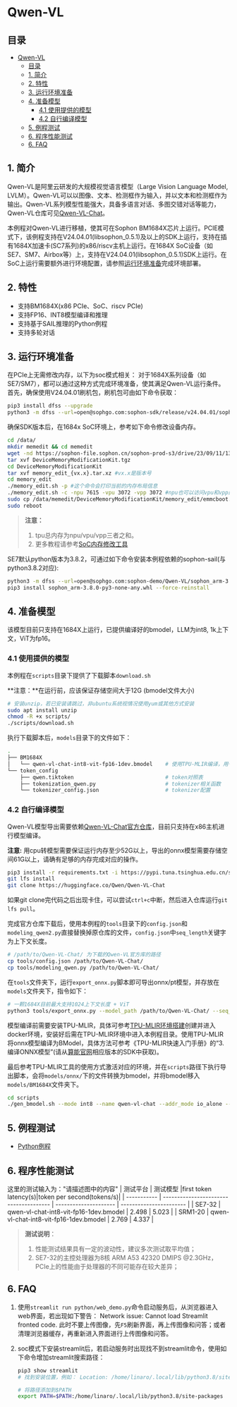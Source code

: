 # Qwen-VL

## 目录
- [Qwen-VL](#qwen-vl)
  - [目录](#目录)
  - [1. 简介](#1-简介)
  - [2. 特性](#2-特性)
  - [3. 运行环境准备](#3-运行环境准备)
  - [4. 准备模型](#4-准备模型)
    - [4.1 使用提供的模型](#41-使用提供的模型)
    - [4.2 自行编译模型](#42-自行编译模型)
  - [5. 例程测试](#5-例程测试)
  - [6. 程序性能测试](#6-程序性能测试)
  - [6. FAQ](#6-faq)

## 1. 简介
Qwen-VL是阿里云研发的大规模视觉语言模型（Large Vision Language Model, LVLM）。Qwen-VL可以以图像、文本、检测框作为输入，并以文本和检测框作为输出。Qwen-VL系列模型性能强大，具备多语言对话、多图交错对话等能力，Qwen-VL仓库可见[Qwen-VL-Chat](https://huggingface.co/Qwen/Qwen-VL-Chat)。

本例程对Qwen-VL进行移植，使其可在Sophon BM1684X芯片上运行。PCIE模式下，该例程支持在V24.04.01(libsophon_0.5.1)及以上的SDK上运行，支持在插有1684X加速卡(SC7系列)的x86/riscv主机上运行。在1684X SoC设备（如SE7、SM7、Airbox等）上，支持在V24.04.01(libsophon_0.5.1)SDK上运行。在SoC上运行需要额外进行环境配置，请参照[运行环境准备](#3-运行环境准备)完成环境部署。

## 2. 特性

* 支持BM1684X(x86 PCIe、SoC、riscv PCIe)
* 支持FP16、INT8模型编译和推理
* 支持基于SAIL推理的Python例程
* 支持多轮对话

## 3. 运行环境准备

在PCIe上无需修改内存，以下为soc模式相关：
对于1684X系列设备（如SE7/SM7），都可以通过这种方式完成环境准备，使其满足Qwen-VL运行条件。首先，确保使用V24.04.01刷机包，刷机包可由如下命令获取：

```bash
pip3 install dfss --upgrade
python3 -m dfss --url=open@sophgo.com:sophon-sdk/release/v24.04.01/sophon-img/sdcard.tgz
```

确保SDK版本后，在1684x SoC环境上，参考如下命令修改设备内存。

```bash
cd /data/
mkdir memedit && cd memedit
wget -nd https://sophon-file.sophon.cn/sophon-prod-s3/drive/23/09/11/13/DeviceMemoryModificationKit.tgz
tar xvf DeviceMemoryModificationKit.tgz
cd DeviceMemoryModificationKit
tar xvf memory_edit_{vx.x}.tar.xz #vx.x是版本号
cd memory_edit
./memory_edit.sh -p #这个命令会打印当前的内存布局信息
./memory_edit.sh -c -npu 7615 -vpu 3072 -vpp 3072 #npu也可以访问vpu和vpp的内存
sudo cp /data/memedit/DeviceMemoryModificationKit/memory_edit/emmcboot.itb /boot/emmcboot.itb && sync
sudo reboot
```

> **注意：**
> 1. tpu总内存为npu/vpu/vpp三者之和。
> 2. 更多教程请参考[SoC内存修改工具](https://doc.sophgo.com/sdk-docs/v24.04.01/docs_latest_release/docs/SophonSDK_doc/zh/html/appendix/2_mem_edit_tools.html#)

SE7默认python版本为3.8.2，可通过如下命令安装本例程依赖的sophon-sail(与python3.8.2对应):

```bash
python3 -m dfss --url=open@sophgo.com:sophon-demo/Qwen-VL/sophon_arm-3.8.0-py3-none-any.whl
pip3 install sophon_arm-3.8.0-py3-none-any.whl --force-reinstall
```

## 4. 准备模型

该模型目前只支持在1684X上运行，已提供编译好的bmodel，LLM为int8, 1k上下文，ViT为fp16。

### 4.1 使用提供的模型

​本例程在`scripts`目录下提供了下载脚本`download.sh`

**注意：**在运行前，应该保证存储空间大于12G (bmodel文件大小)

```bash
# 安装unzip，若已安装请跳过，非ubuntu系统视情况使用yum或其他方式安装
sudo apt install unzip
chmod -R +x scripts/
./scripts/download.sh
```

执行下载脚本后，`models`目录下的文件如下：

```bash
.
├── BM1684X                                        
│   └── qwen-vl-chat-int8-vit-fp16-1dev.bmodel    # 使用TPU-MLIR编译，用于BM1684X的qwen-vl BModel，上下文长度为1024
└── token_config
    ├── qwen.tiktoken                             # token对照表
    ├── tokenization_qwen.py                      # tokenizer相关函数
    └── tokenizer_config.json                     # tokenizer配置
```

### 4.2 自行编译模型

Qwen-VL模型导出需要依赖[Qwen-VL-Chat官方仓库](https://huggingface.co/Qwen/Qwen-VL-Chat)，目前只支持在x86主机进行模型编译。  

**注意:** 用cpu转模型需要保证运行内存至少52G以上，导出的onnx模型需要存储空间61G以上，请确有足够的内存完成对应的操作。  

```bash
pip3 install -r requirements.txt -i https://pypi.tuna.tsinghua.edu.cn/simple
git lfs install
git clone https://huggingface.co/Qwen/Qwen-VL-Chat
```

如果git clone完代码之后出现卡住，可以尝试`ctrl+c`中断，然后进入仓库运行`git lfs pull`。  

完成官方仓库下载后，使用本例程的`tools`目录下的`config.json`和`modeling_qwen2.py`直接替换掉原仓库的文件，`config.json`中`seq_length`关键字为上下文长度。

```bash
# /path/to/Qwen-VL-Chat/ 为下载的Qwen-VL官方库的路径
cp tools/config.json /path/to/Qwen-VL-Chat/
cp tools/modeling_qwen.py /path/to/Qwen-VL-Chat/
```

在`tools`文件夹下，运行`export_onnx.py`脚本即可导出onnx/pt模型，并存放在`models`文件夹下，指令如下：

```bash
# 一颗1684X目前最大支持1024上下文长度 + ViT
python3 tools/export_onnx.py --model_path /path/to/Qwen-VL-Chat/ --seq_length 1024
```

模型编译前需要安装TPU-MLIR，具体可参考[TPU-MLIR环境搭建](../../docs/Environment_Install_Guide.md#1-tpu-mlir环境搭建)创建并进入docker环境，安装好后需在TPU-MLIR环境中进入本例程目录。使用TPU-MLIR将onnx模型编译为BModel，具体方法可参考《TPU-MLIR快速入门手册》的“3. 编译ONNX模型”(请从[算能官网](https://developer.sophgo.com/site/index/material/all/all.html)相应版本的SDK中获取)。

最后参考TPU-MLIR工具的使用方式激活对应的环境，并在`scripts`路径下执行导出脚本，会将`models/onnx/`下的文件转换为bmodel，并将bmodel移入`models/BM1684X`文件夹下。

```bash
cd scripts
./gen_bmodel.sh --mode int8 --name qwen-vl-chat --addr_mode io_alone --seq_length 1024
```

## 5. 例程测试

- [Python例程](./python/README.md)

## 6. 程序性能测试

这里的测试输入为："请描述图中的内容"
|    测试平台   |               测试模型                   |first token latency(s)|token per second(tokens/s)| 
| -----------  | -------------------------------------- | --------------------- | ----------------------- | 
|    SE7-32    | qwen-vl-chat-int8-vit-fp16-1dev.bmodel |    2.498              |        5.023            | 
|    SRM1-20   | qwen-vl-chat-int8-vit-fp16-1dev.bmodel |    2.769              |        4.337            | 
 
> **测试说明**：  
> 1. 性能测试结果具有一定的波动性，建议多次测试取平均值；
> 2. SE7-32的主控处理器为8核 ARM A53 42320 DMIPS @2.3GHz，PCIe上的性能由于处理器的不同可能存在较大差异；

## 6. FAQ

1. 使用`streamlit run python/web_demo.py`命令启动服务后，从浏览器进入web界面，若出现如下警告：
   Network issue: Cannot load Streamlit fronted code.
   此时不要上传图像，先`F5`刷新界面，再上传图像和问答；或者清理浏览器缓存，再重新进入界面进行上传图像和问答。

2. soc模式下安装streamlit后，若启动服务时出现找不到streamlit命令，使用如下命令增加streamlit搜索路径：
   ```bash
   pip3 show streamlit
   # 找到安装位置，例如： Location: /home/linaro/.local/lib/python3.8/site-packages

   # 将路径添加到$PATH
   export PATH=$PATH:/home/linaro/.local/lib/python3.8/site-packages
   ```
